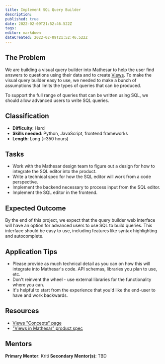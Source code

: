 ```yaml
---
title: Implement SQL Query Builder
description: 
published: true
date: 2022-02-09T21:52:46.522Z
tags: 
editor: markdown
dateCreated: 2022-02-09T21:52:46.522Z
---
```


## The Problem
We are building a visual query builder into Mathesar to help the user find answers to questions using their data and to create [Views](/en/product/concepts/views). To make the visual query builder easy to use, we needed to make a bunch of assumptions that limits the types of queries that can be produced. 

To support the full range of queries that can be written using SQL, we should allow advanced users to write SQL queries.

## Classification
- **Difficulty**: Hard
- **Skills needed**: Python, JavaScript, frontend frameworks
- **Length**: Long (~350 hours)

## Tasks
- Work with the Mathesar design team to figure out a design for how to integrate the SQL editor into the product.
- Write a technical spec for how the SQL editor will work from a code perspective.
- Implement the backend necessary to process input from the SQL editor.
- Implement the SQL editor in the frontend.

## Expected Outcome
By the end of this project, we expect that the query builder web interface will have an option for advanced users to use SQL to build queries. This interface should be easy to use, including features like syntax highlighting and autocomplete.

## Application Tips
- Please provide as much technical detail as you can on how this will integrate into Mathesar's code. API schemas, libraries you plan to use, etc.
- Don't reinvent the wheel - use external libraries for the functionality where you can.
- It's helpful to start from the experience that you'd like the end-user to have and work backwards.

## Resources
- [Views "Concepts" page](/en/product/concepts/views)
- ["Views in Mathesar" product spec](/en/product/specs/2022-01-views)

## Mentors
**Primary Mentor**: Kriti
**Secondary Mentor(s)**: TBD